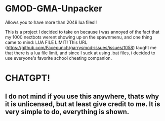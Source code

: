 # GMOD-GMA-Unpacker
Allows you to have more than 2048 lua files!!

This is a project I decided to take on because i was annoyed of the fact that my 1000 nextbots werent showing up on the spawnmenu, and one thing came to mind: LUA FILE LIMIT!
This URL (https://github.com/Facepunch/garrysmod-issues/issues/1058) taught me that there is a lua file limit, and since I suck at using .bat files, i decided to use everyone's favorite school cheating companion.

# CHATGPT!
## I do not mind if you use this anywhere, thats why it is unlicensed, but at least give credit to me. It is very simple to do, everything is shown.
